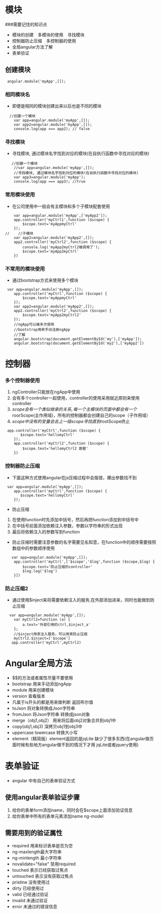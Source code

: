 # 模块
###需要记住的知识点　
- 模块的创建　多模块的使用　寻找模块　
- 控制器防止压缩　多控制器的使用
- 全局angular方法了解
-  表单验证
## 创建模块
```
 angular.module('myApp',[]);
```
### 相同模块名
- 即便是相同的模块创建出来以后也是不同的模块
```
  //创建一个模块
    var app=angular.module('myApp',[]);
    var app2=angular.module('myApp',[]);
    console.log(app === app2); // false
```
### 寻找模块
- 寻找模块, 通过模块名字找到对应的模块(在自执行函数中寻找对应的模块)
```angular2html
   //创建一个模块
    //var app=angular.module('myApp',[]); 
    //寻找模块, 通过模块名字找到对应的模块(在自执行函数中寻找对应的模块)
    var app3=angular.module('myApp'); 
    console.log(app === app3); //true
```
### 常用模块使用
- 在公司使用中一般会有主模块和多个子模块配套使用
```
    var app=angular.module('myApp',['myApp2']);
    app.controller('myCtrl1',function ($scope) {
        $scope.text='myAppmyCtrl'
    });
//    //子模块
    var app2=angular.module('myApp2',[]);
    app2.controller('myCtrl2',function ($scope) {
        console.log('myApp2myCtrl2被调用了');
        $scope.text='myApp2myCtrl'
    })
```
### 不常用的模块使用
- 通过bootstrap方式来使用多个模块
``` 
 var app=angular.module('myApp',[]);
    app.controller('myCtrl',function ($scope) {
        $scope.text='myAppmyCtrl'
    });
    var app2=angular.module('myApp2',[]);
    app2.controller('myCtrl2',function ($scope) {
        $scope.text='myApp2myCtrl2'
    });
    //ngApp可以被多次使用
    //bootstrap用来手动注册ngApp
    //了解
    angular.bootstrap(document.getElementById('my'),['myApp']);
    angular.bootstrap(document.getElementById('my2'),['myApp2'])
```
# 控制器
### 多个控制器使用
1. ngController只能放在ngApp中使用
2. 会有多个controller一起使用，controller的使用采用就近原则来使用controller
3. $scope会有一个类似继承的关系,每一个主模块的页面中都会有一个$roorScope(主作用域)，所有的控制器都会创建自己的scope（子作用域）
4. $scope中没有的变量会去上一级scope寻找直到$rootScope终止
```
 app.controller('myCtrl',function ($scope) {
       $scope.text='hellomyCtrl'
    });
    app.controller('myCtrl2',function ($scope) {
        $scope.text='hellomyCtrl2 嵌套'
    })
```

### 控制器防止压缩
- 下面这种方式使用angular在js压缩过程中会报错，爆出参数找不到
```
 var app=angular.module('myApp',[]);
    app.controller('myCtrl',function ($scope) {
       $scope.text='hellomyCtrl'
    });
```
- 防止压缩
1. 在使用function时先添加中括号，然后再把function添加到中括号中
2. 在中括号前面添加依赖注入参数，参数以字符串的形式出现
3. 最后将依赖注入的参数写到function
- 防止压缩时需要注意参数的名字需要见名知意，在function中的顺序需要按照数组中的参数顺序使用
```
   var app=angular.module('myApp',[]);
    app.controller('myCtrl',['$scope','$log',function ($scope,$log) {
        $scope.text='防止压缩的controller'
        $log.log('$log')
    }])
```

### 防止压缩2

- 通过使用$inject来将需要依赖注入的服务,在外部添加进来，同时也能做到防止压缩
```
  var app=angular.module('myApp',[]);
    var myCtrl2=function (a) {
        a.text='外部引用的ctrl,$inject_a'
    };
    //$inject用来注入服务，可以用来防止压缩
    myCtrl2.$inject=['$scope']
   app.controller('myCtrl',myCtrl2)
```
# Angular全局方法
- $$的方法或者属性尽量不要使用
- bootstrap 用来手动添加ngApp
- module 用来创建模块
- version 查看版本
- 凡属于is开头的都是用来做判断 返回布尔值
- toJson 将对象转换成Json字符串
- fromJson 将Json字符串 转换成json对象
-  merge（obj1,obj2） 用来将后面obj2对象合并到obj1中
- copy(obj1,obj3) 深拷贝obj1到obj3中
- uppercase  lowercase 转换大小写
- element（精简版）element返回的是jqLite 缺少了很多东西(在angular做页面时候有些地方angular做不到的情况下才用 jqLite或者jquery使用)
# 表单验证
- angular 中有自己的表单验证方式
##  使用angular表单验证步骤 
1. 给你的表单form添加name，同时会在$scope上面添加验证信息
2. 给你表单中所有的表单元素添加name ng-model

## 需要用到的验证属性
- required 用来标识表单是否为空
- ng-maxlength最大字符串
- ng-minlength 最小字符串
- novalidate="false" 禁用required 
- touched 表示已经获取过焦点
- untouched 表示没有获取过焦点 
- pristine 没有使用过
- dirty 已经使用过 
- valid 已经通过验证
- invalid 未通过验证 
- error 未通过的错误信息